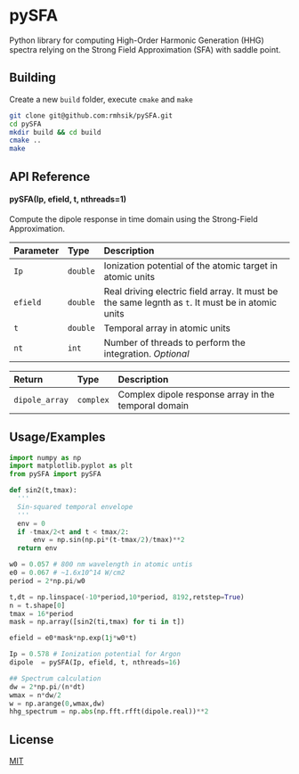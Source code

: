 # pySFA

Python library for computing High-Order Harmonic Generation (HHG) spectra relying on the Strong Field Approximation (SFA) with saddle point.


## Building

Create a new `build` folder, execute `cmake` and `make`
```bash
git clone git@github.com:rmhsik/pySFA.git
cd pySFA
mkdir build && cd build
cmake ..
make
```
## API Reference

#### pySFA(Ip, efield, t, nthreads=1)

Compute the dipole response in time domain using the Strong-Field Approximation. 

| Parameter | Type         | Description                       |
| :-------- | :------------| :---------------------------------|
| `Ip`      | `double` | Ionization potential of the atomic target in atomic units |
|`efield`   | `double` | Real driving electric field array. It must be the same legnth as `t`. It must be in atomic units |
|`t`        | `double` | Temporal array in atomic units    |
|`nt`       | `int`     | Number of threads to perform the integration. *Optional*|

| Return | Type         | Description   |
| :-------- | :------------| :--------------------------------|
| `dipole_array`      | `complex`| Complex dipole response array in the temporal domain |

## Usage/Examples
```python
import numpy as np
import matplotlib.pyplot as plt
from pySFA import pySFA

def sin2(t,tmax):
  '''
  Sin-squared temporal envelope
  '''
  env = 0
  if -tmax/2<t and t < tmax/2:
      env = np.sin(np.pi*(t-tmax/2)/tmax)**2
  return env

w0 = 0.057 # 800 nm wavelength in atomic untis
e0 = 0.067 # ~1.6x10^14 W/cm2 
period = 2*np.pi/w0

t,dt = np.linspace(-10*period,10*period, 8192,retstep=True)
n = t.shape[0]
tmax = 16*period
mask = np.array([sin2(ti,tmax) for ti in t])

efield = e0*mask*np.exp(1j*w0*t)

Ip = 0.578 # Ionization potential for Argon
dipole  = pySFA(Ip, efield, t, nthreads=16)

## Spectrum calculation
dw = 2*np.pi/(n*dt)
wmax = n*dw/2
w = np.arange(0,wmax,dw)
hhg_spectrum = np.abs(np.fft.rfft(dipole.real))**2
```


## License

[MIT](https://choosealicense.com/licenses/mit/)



